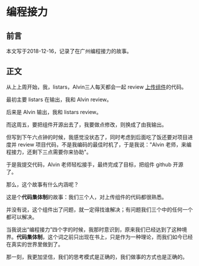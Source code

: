 # 编程接力
## 前言
本文写于2018-12-16，记录了在广州编程接力的故事。
## 正文

从上上周开始，我，listars，Alvin三人每天都会一起 review [上传组件](https://github.com/FEMessage/upload-to-ali)的代码。

最初主要 listars 在输出，我和 Alvin review。

后来是 Alvin 输出，我和 listars review。

而这周五，要把组件开源出去了，我要做点修改，则换成了由我输出。

但写到下午六点钟的时候，我感觉没状态了，同时考虑到后面吃了饭还要对项目进度并 review 项目代码，不是我编码的最佳时机了，于是我说："Alvin 老师，来编程接力，还剩下三点需要你来协助"。

于是我提交代码，Alvin 老师轻松接手，最终完成了目标，把组件 github 开源了。

那么，这个故事有什么内涵呢？

这是个**代码集体制**的故事：我们三个人，对上传组件的代码都很熟悉。

并没有说，这个组件出了问题，就一定得找谁解决；有问题我们三个中的任何一个都可以解决。

当我说出“编程接力”四个字的时候，我那时意识到，原来我们已经达到了这种境界。**代码集体制**，这个词之前只出现在书上，只是作为一种理论，而我们如今已经在真实的世界里做到了。

那一刻，我更加坚信，我们的思考模式是正确的，我们做事的方式也是正确的。
